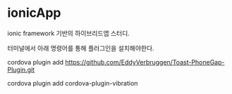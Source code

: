 # ionicApp
ionic framework 기반의 하이브리드앱 스터디.

터미널에서 아래 명령어를 통해 플러그인을 설치해야한다.

cordova plugin add https://github.com/EddyVerbruggen/Toast-PhoneGap-Plugin.git

cordova plugin add cordova-plugin-vibration
